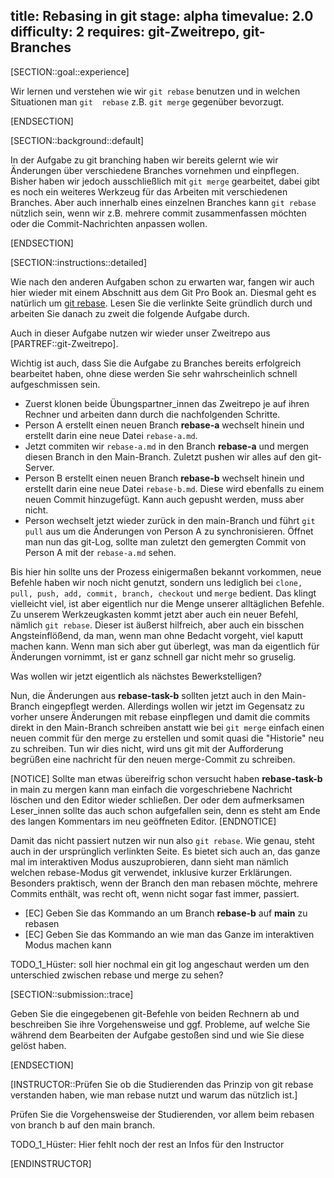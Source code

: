 title: Rebasing in git
stage: alpha
timevalue: 2.0
difficulty: 2
requires: git-Zweitrepo, git-Branches
---

[SECTION::goal::experience]

Wir lernen und verstehen wie wir `git rebase` benutzen und in welchen Situationen man `git 
rebase` z.B. `git merge` gegenüber bevorzugt. 

[ENDSECTION]

[SECTION::background::default]

In der Aufgabe zu git branching haben wir bereits gelernt wie wir Änderungen über verschiedene 
Branches vornehmen und einpflegen. Bisher haben wir jedoch ausschließlich mit `git merge` 
gearbeitet, dabei gibt es noch ein weiteres Werkzeug für das Arbeiten mit verschiedenen Branches.
Aber auch innerhalb eines einzelnen Branches kann `git rebase` nützlich sein, wenn wir z.B. 
mehrere commit zusammenfassen möchten oder die Commit-Nachrichten anpassen wollen. 

[ENDSECTION]

[SECTION::instructions::detailed]

Wie nach den anderen Aufgaben schon zu erwarten war, fangen wir auch hier wieder mit einem 
Abschnitt aus dem Git Pro Book an. Diesmal geht es natürlich um [git rebase](https://git-scm.com/book/en/v2/Git-Branching-Rebasing). 
Lesen Sie die verlinkte Seite gründlich durch und arbeiten Sie danach zu zweit die folgende 
Aufgabe durch.

Auch in dieser Aufgabe nutzen wir wieder unser Zweitrepo aus [PARTREF::git-Zweitrepo].

Wichtig ist auch, dass Sie die Aufgabe zu Branches bereits erfolgreich bearbeitet haben, ohne 
diese werden Sie sehr wahrscheinlich schnell aufgeschmissen sein.

- Zuerst klonen beide Übungspartner_innen das Zweitrepo je auf ihren Rechner und arbeiten dann 
  durch die nachfolgenden Schritte. 
- Person A erstellt einen neuen Branch **rebase-a** wechselt hinein und erstellt darin eine 
  neue Datei `rebase-a.md`. 
- Jetzt commiten wir `rebase-a.md` in den Branch **rebase-a** und mergen diesen Branch 
  in den Main-Branch. Zuletzt pushen wir alles auf den git-Server.
- Person B erstellt einen neuen Branch **rebase-b** wechselt hinein und erstellt darin 
  eine neue Datei `rebase-b.md`. Diese wird ebenfalls zu einem neuen Commit hinzugefügt. Kann 
  auch gepusht werden, muss aber nicht.
- Person wechselt jetzt wieder zurück in den main-Branch und führt `git pull` aus um die 
  Änderungen von Person A zu synchronisieren. Öffnet man nun das git-Log, sollte man zuletzt den 
  gemergten Commit von Person A mit der `rebase-a.md` sehen.  

Bis hier hin sollte uns der Prozess einigermaßen bekannt vorkommen, neue Befehle haben wir noch 
nicht genutzt, sondern uns lediglich bei `clone, pull, push, add, commit, branch, checkout` und 
`merge` bedient. Das klingt vielleicht viel, ist aber eigentlich nur die Menge unserer 
alltäglichen Befehle. Zu unserem Werkzeugkasten kommt jetzt aber auch ein neuer Befehl, nämlich 
`git rebase`. Dieser ist äußerst hilfreich, aber auch ein bisschen Angsteinflößend, da man, wenn 
man ohne Bedacht vorgeht, viel kaputt machen kann. 
Wenn man sich aber gut überlegt, was man da eigentlich für Änderungen vornimmt, ist er ganz 
schnell gar nicht mehr so gruselig.

Was wollen wir jetzt eigentlich als nächstes Bewerkstelligen?

Nun, die Änderungen aus **rebase-task-b** sollten jetzt auch in den Main-Branch eingepflegt 
werden. Allerdings wollen wir jetzt im Gegensatz zu vorher unsere Änderungen mit rebase 
einpflegen und damit die commits direkt in den Main-Branch schreiben anstatt wie bei `git merge` 
einfach einen neuen commit für den merge zu erstellen und somit quasi die "Historie" neu zu 
schreiben. Tun wir dies nicht, wird uns git mit der Aufforderung begrüßen eine nachricht für den 
neuen merge-Commit zu schreiben. 

[NOTICE]
Sollte man etwas übereifrig schon versucht haben **rebase-task-b** in main zu mergen kann man 
einfach die vorgeschriebene Nachricht löschen und den Editor wieder schließen. Der oder dem 
aufmerksamen Leser_innen sollte das auch schon aufgefallen sein, denn es steht am Ende des 
langen Kommentars im neu geöffneten Editor.
[ENDNOTICE]

Damit das nicht passiert nutzen wir nun also `git rebase`. Wie genau, steht auch in der 
ursprünglich verlinkten Seite. Es bietet sich auch an, das ganze mal im interaktiven Modus 
auszuprobieren, dann sieht man nämlich welchen rebase-Modus git verwendet, inklusive kurzer 
Erklärungen. Besonders praktisch, wenn der Branch den man rebasen möchte, mehrere Commits enthält,
was recht oft, wenn nicht sogar fast immer, passiert.

- [EC] Geben Sie das Kommando an um Branch **rebase-b** auf **main** zu rebasen
- [EC] Geben Sie das Kommando an wie man das Ganze im interaktiven Modus machen kann

TODO_1_Hüster: soll hier nochmal ein git log angeschaut werden um den unterschied zwischen 
rebase und merge zu sehen?

[SECTION::submission::trace]

Geben Sie die eingegebenen git-Befehle von beiden Rechnern ab und beschreiben Sie ihre 
Vorgehensweise und ggf. Probleme, auf welche Sie während dem Bearbeiten der Aufgabe gestoßen sind 
und wie Sie diese gelöst haben.  

[ENDSECTION]

[INSTRUCTOR::Prüfen Sie ob die Studierenden das Prinzip von git rebase verstanden haben, wie man 
rebase nutzt und warum das nützlich ist.]

Prüfen Sie die Vorgehensweise der Studierenden, vor allem beim rebasen von branch b auf den main 
branch.

TODO_1_Hüster: Hier fehlt noch der rest an Infos für den Instructor

[ENDINSTRUCTOR]
